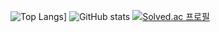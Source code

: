 ![Top Langs](https://github-readme-stats.vercel.app/api/top-langs/?username=jeno0104)]
![GitHub stats](https://github-readme-stats.vercel.app/api?username=jeno0104&show_icons=true&theme=radical)
[![Solved.ac
프로필](http://mazassumnida.wtf/api/generate_badge?boj=jeno0104)](https://solved.ac/{handle})
             
<!--
**jeno0104/jeno0104** is a ✨ _special_ ✨ repository because its `README.md` (this file) appears on your GitHub profile.

Here are some ideas to get you started:

- 🔭 I’m currently working on ...
- 🌱 I’m currently learning ...
- 👯 I’m looking to collaborate on ...
- 🤔 I’m looking for help with ...
- 💬 Ask me about ...
- 📫 How to reach me: ...
- 😄 Pronouns: ...
- ⚡ Fun fact: ...
-->
